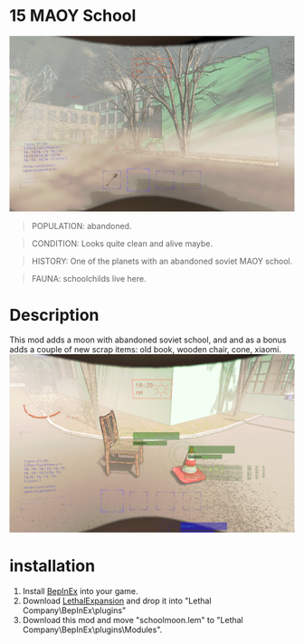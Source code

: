 # 15 MAOY School
![Screenshot_1](https://raw.githubusercontent.com/RazrabGit/MAOYSchoolMod/main/Screenshots/Screenshot_1.png "Screenshot_1")  

>POPULATION: abandoned.

>CONDITION: Looks quite clean and alive maybe.

>HISTORY: One of the planets with an abandoned soviet MAOY school.

>FAUNA: schoolchilds live here.

# Description
This mod adds a moon with abandoned soviet school, and and as a bonus adds a couple of new scrap items: old book, wooden chair, cone, xiaomi.
![Screenshot_6](https://raw.githubusercontent.com/RazrabGit/MAOYSchoolMod/main/Screenshots/Screenshot_6.png "Screenshot_6") 

# installation
1. Install [BepInEx](https://thunderstore.io/c/lethal-company/p/BepInEx/BepInExPack/) into your game. 
2. Download [LethalExpansion](https://thunderstore.io/c/lethal-company/p/HolographicWings/LethalExpansion/) and drop it into "Lethal Company\BepInEx\plugins\" 
3. Download this mod and move "schoolmoon.lem" to "Lethal Company\\BepInEx\\plugins\\Modules\".

